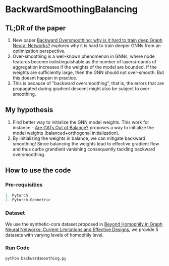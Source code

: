 # BackwardSmoothingBalancing









## TL;DR of the paper

1. New paper [Backward Oversmoothing: why is it hard to train deep Graph Neural Networks?](https://arxiv.org/abs/2505.16736) explores why it is hard to train deeper GNNs from an optimization perspective.
2. Over-smoothing is a well-known phenomenon in GNNs, where node features become indistinguishable as the number of layers/rounds of aggregation increases if the weights of the model are bounded. If the weights are sufficiently large, then the GNN should not over-smooth. But this doesnt happen in practice.
3. This is because of "backward oversmoothing", that is, the errors that are propagated during gradient descent might also be subject to over-smoothing.

## My hypothesis 
1. Find better way to initialize the GNN model weights. This work for instance - [Are GATs Out of Balance?](https://arxiv.org/pdf/2310.07235) proposes a way to initialize the model weights (balanced+orthogonal initialization).
2. By initializing the weights in balance, we can mitigate backward smoothing! Since balancing the weights lead to effective gradient flow and thus curbs grandient vanishing consequently tackling backward oversmoothing.

## How to use the code
### Pre-requisities
```Python
1. Pytorch
2. Pytorch-Geometric
```
### Dataset
We use the synthetic-cora dataset proposed in [Beyond Homophily in Graph Neural Networks:
Current Limitations and Effective Designs](https://arxiv.org/pdf/2006.11468), we provide 5 datasets with varying levels of homophily level.

### Run Code
```python
python backwardsmoothing.py
```




   
